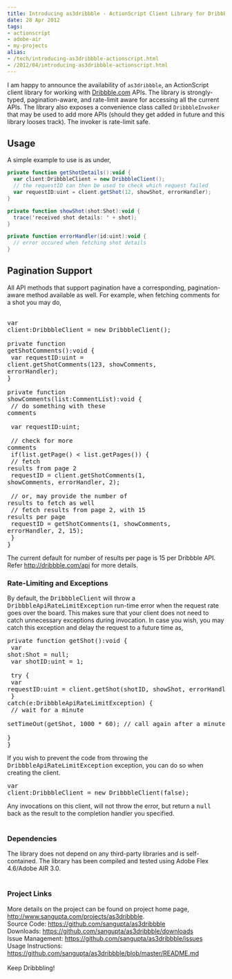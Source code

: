 ```yaml
---
title: Introducing as3dribbble - ActionScript Client Library for Dribbble.com
date: 28 Apr 2012
tags: 
- actionscript
- adobe-air
- my-projects
alias:
- /tech/introducing-as3dribbble-actionscript.html
- /2012/04/introducing-as3dribbble-actionscript.html
---
```


I am happy to announce the availability of `as3dribbble`, an ActionScript client
library for working with <a href="http://dribbble.com/">Dribbble.com</a> APIs. The
library is strongly-typed, pagination-aware, and rate-limit aware for accessing all
the current APIs. The library also exposes a convenience class called `DribbbleInvoker`
that may be used to add more APIs (should they get added in future and this library
looses track). The invoker is rate-limit safe.
<!-- break here -->

## Usage

A simple example to use is as under,

```actionscript
private function getShotDetails():void {
  var client:DribbbleClient = new DribbbleClient();
  // the requestID can then be used to check which request failed
  var requestID:uint = client.getShot(12, showShot, errorHandler);
}

private function showShot(shot:Shot):void {
  trace('received shot details: ' + shot);
}

private function errorHandler(id:uint):void {
  // error occured when fetching shot details
}
```

## Pagination Support

All API methods that support pagination have a corresponding, pagination-aware method
available as well. For example, when fetching comments for a shot you may do,
    <br>
    <br>
    <pre class="brush: as3">var client:DribbbleClient = new DribbbleClient();<br><br>private function getShotComments():void {<br>    var requestID:uint = client.getShotComments(123, showComments, errorHandler);<br>}<br><br>private function showComments(list:CommentList):void {<br>    // do something with these comments<br><br>    var requestID:uint;<br><br>    // check for more comments<br>    if(list.getPage() &lt; list.getPages()) {<br>        // fetch results from page 2<br>        requestID = client.getShotComments(1, showComments, errorHandler, 2);<br><br>        // or, may provide the number of results to fetch as well<br>        // fetch results from page 2, with 15 results per page<br>        requestID = getShotComments(1, showComments, errorHandler, 2, 15);<br>    }<br>}<br></pre>The current default for number of results per page is 15 per Dribbble API. Refer
    <a href="http://dribbble.com/api">http://dribbble.com/api</a> for more details.
    <br>
    <h3>Rate-Limiting and Exceptions</h3>By default, the
    <tt>DribbbleClient</tt> will throw a
    <tt>DribbbleApiRateLimitException</tt> run-time error when the request rate goes over the board. This makes sure that your client does not need to catch unnecessary exceptions during invocation. In case you wish, you may catch this exception and delay the request to a future time as,
    <br>
    <pre class="brush: as3">private function getShot():void {<br>    var shot:Shot = null;<br>    var shotID:uint = 1;<br><br>    try {<br>        var requestID:uint = client.getShot(shotID, showShot, errorHandler);<br>    } catch(e:DribbbleApiRateLimitException) {<br>        // wait for a minute<br>        setTimeOut(getShot, 1000 * 60); // call again after a minute<br>    }<br>}<br></pre>If you wish to prevent the code from throwing the
    <tt>DribbbleApiRateLimitException</tt> exception, you can do so when creating the client.
    <br>
    <pre class="brush: as3">var client:DribbbleClient = new DribbbleClient(false);<br></pre>Any invocations on this client, will not throw the error, but return a
    <tt>null</tt> back as the result to the completion handler you specified.
    <br>
    <br>
    <h3>Dependencies</h3>The library does not depend on any third-party libraries and is self-contained. The library has been compiled and tested using Adobe Flex 4.6/Adobe AIR 3.0.
    <br>
    <br>
    <h3>Project Links</h3>More details on the project can be found on project home page,
    <a href="http://www.sangupta.com/projects/as3dribbble">http://www.sangupta.com/projects/as3dribbble</a>.
    <br>Source Code:
    <a href="https://github.com/sangupta/as3dribbble">https://github.com/sangupta/as3dribbble</a>
    <br>Downloads:
    <a href="https://github.com/sangupta/as3dribbble/downloads">https://github.com/sangupta/as3dribbble/downloads</a>
    <br>Issue Management:
    <a href="https://github.com/sangupta/as3dribbble/issues">https://github.com/sangupta/as3dribbble/issues</a>
    <br>Usage Instructions:
    <a href="https://github.com/sangupta/as3dribbble/blob/master/README.md">https://github.com/sangupta/as3dribbble/blob/master/README.md</a>
    <br>
    <br>Keep Dribbbling!